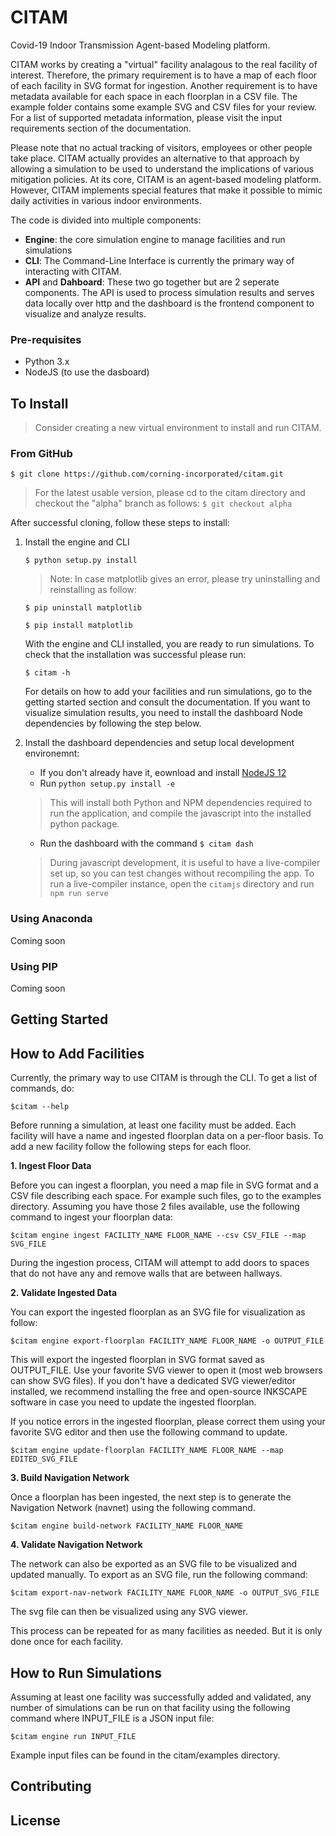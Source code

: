 # CITAM

Covid-19 Indoor Transmission Agent-based Modeling platform.

CITAM works by creating a "virtual" facility analagous to the real facility
of interest. Therefore, the primary requirement is to have a map of each floor of each facility in SVG format for ingestion. Another requirement is to have metadata available for each space in each floorplan in a CSV file. The example folder contains some example SVG and CSV files for your review. For a list of supported metadata information, please visit the input requirements section of the documentation.

Please note that no actual tracking of visitors, employees or
other people take place. CITAM actually provides an alternative to that
approach by allowing a simulation to be used to understand the implications of
various mitigation policies. At its core, CITAM is an agent-based
modeling platform. However, CITAM implements special features that make it
possible to mimic daily activities in various indoor environments.

The code is divided into multiple components:
+ **Engine**: the core simulation engine to manage facilities and run simulations
+ **CLI**: The Command-Line Interface is currently the primary way of interacting with CITAM.
+ **API** and **Dahboard**: These two go together but are 2 seperate components. The API is used to process simulation results and serves data locally over http and the dashboard is the frontend component to visualize and analyze results.

### Pre-requisites
* Python 3.x
* NodeJS (to use the dasboard)


## To Install

> Consider creating a new virtual environment to install and run CITAM.

### From GitHub

`$ git clone https://github.com/corning-incorporated/citam.git`

> For the latest usable version, please cd to the citam directory and checkout the "alpha" branch as follows:
`$ git checkout alpha`

After successful cloning, follow these steps to install:
1. Install the engine and CLI

   `$ python setup.py install`

   > Note: In case matplotlib gives an error, please try uninstalling and reinstalling as follow:

      `$ pip uninstall matplotlib`

      `$ pip install matplotlib`

   With the engine and CLI installed, you are ready to run simulations. To check that the installation was successful please run:

   `$ citam -h`

   For details on how to add your facilities and run simulations, go to the getting started section and consult the documentation. If you want to visualize simulation results, you need to install the dashboard Node dependencies by following the step below.

2. Install the dashboard dependencies and setup local development environemnt:
   - If you don't already have it, eownload and install [NodeJS 12](https://nodejs.org/en/download/)
   - Run ``python setup.py install -e``
   > This will install both Python and NPM dependencies required to run the application, and compile the javascript into the installed python package.
   - Run the dashboard with the command `$ citam dash`

   > During javascript development, it is useful to have a live-compiler
      set up, so you can test changes without recompiling the app.
      To run a live-compiler instance, open the `citamjs` directory and run
      `npm run serve`

### Using Anaconda

   Coming soon

### Using PIP

   Coming soon

## Getting Started


How to Add Facilities
----------------------

Currently, the primary way to use CITAM is through the CLI. To get a list of commands, do:

  `$citam --help`

Before running a simulation, at least one facility must be added. Each facility
will have a name and ingested floorplan data on a per-floor basis. To add a new
facility follow the following steps for each floor.

**1. Ingest Floor Data**

Before you can ingest a floorplan, you need a map file in SVG format and a CSV
file describing each space. For example such files, go to the examples directory.
Assuming you have those 2 files available, use the following command to ingest your floorplan data:

  `$citam engine ingest FACILITY_NAME FLOOR_NAME --csv CSV_FILE --map SVG_FILE`

During the ingestion process, CITAM will attempt to add doors to spaces that do not have any and
remove walls that are between hallways.


**2. Validate Ingested Data**

 You can export the ingested floorplan as an SVG file for visualization as follow:

  `$citam engine export-floorplan FACILITY_NAME FLOOR_NAME -o OUTPUT_FILE`

This will export the ingested floorplan in SVG format saved as OUTPUT_FILE.
Use your favorite SVG viewer to open it (most web browsers can show SVG files).
If you don't have a dedicated SVG viewer/editor installed, we recommend installing
the free and open-source INKSCAPE software in case you need to update the ingested floorplan.

If you notice errors in the ingested floorplan, please correct them using your
favorite SVG editor and then use the following command to update.

   `$citam engine update-floorplan FACILITY_NAME FLOOR_NAME --map EDITED_SVG_FILE`

**3. Build Navigation Network**

Once a floorplan has been ingested, the next step is to generate the Navigation
Network (navnet) using the following command.

   `$citam engine build-network FACILITY_NAME FLOOR_NAME`

**4. Validate Navigation Network**

The network can also be exported as an SVG file to be visualized and updated manually.
To export as an SVG file, run the following command:

   `$citam export-nav-network FACILITY_NAME FLOOR_NAME -o OUTPUT_SVG_FILE`

The svg file can then be visualized using any SVG viewer.

This process can be repeated for as many facilities as needed. But it is only done once for each facility.

How to Run Simulations
------------------------

Assuming at least one facility was successfully added and validated, any number
of simulations can be run on that facility using the following command where INPUT_FILE
is a JSON input file:

   `$citam engine run INPUT_FILE`

Example input files can be found in the citam/examples directory.

## Contributing


## License

